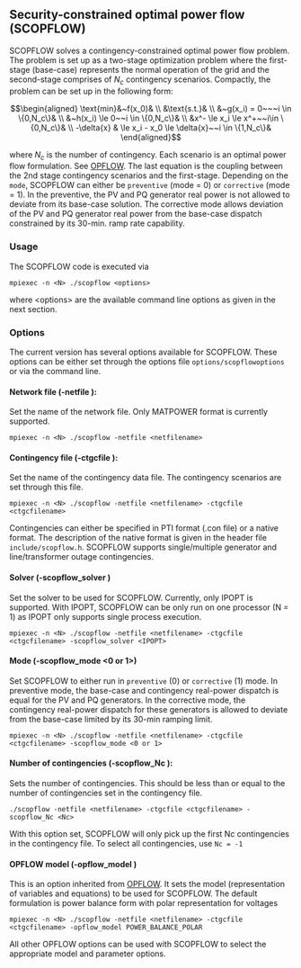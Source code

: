 ## Security-constrained optimal power flow (SCOPFLOW)
SCOPFLOW solves a contingency-constrained optimal power flow problem. The problem is set up as a two-stage optimization problem where the first-stage (base-case) represents the normal operation of the grid and the second-stage comprises of $N_c$ contingency scenarios. Compactly, the problem can be set up in the following form:

```math
\begin{aligned}
\text{min}&~f(x_0)& \\
&\text{s.t.}& \\
&~g(x_i) = 0~~~i \in \{0,N_c\}& \\
&~h(x_i) \le 0~~i \in \{0,N_c\}& \\
&x^- \le x_i \le x^+~~i\in \{0,N_c\}& \\
-\delta{x} & \le x_i - x_0 \le \delta{x}~~i \in \{1,N_c\}&
\end{aligned}
 ```
where $N_c$ is the number of contingency. Each scenario is an optimal power flow formulation. See [OPFLOW](opflow.md). The last equation is the coupling between the 2nd stage contingency scenarios and the first-stage. Depending on the `mode`, SCOPFLOW can either be `preventive` (mode = 0) or `corrective` (mode = 1). In the preventive, the PV and PQ generator real power is not allowed to deviate from its base-case solution. The corrective mode allows deviation of the PV and PQ generator real power from the base-case dispatch constrained by its 30-min. ramp rate capability.


### Usage
The SCOPFLOW code is executed via
```
mpiexec -n <N> ./scopflow <options>
```
where \<options\> are the available command line options as given in the next section.

### Options
The current version has several options available for SCOPFLOW. These options can be either set through the options file `options/scopflowoptions` or via the command line.

#### Network file (-netfile <netfilename>): 
Set the name of the network file. Only MATPOWER format is currently supported.

```
mpiexec -n <N> ./scopflow -netfile <netfilename>
```

#### Contingency file (-ctgcfile <ctgcfilename>): 
Set the name of the contingency data file. The contingency scenarios are set through this file.
```
mpiexec -n <N> ./scopflow -netfile <netfilename> -ctgcfile <ctgcfilename>
```
Contingencies can either be specified in PTI format (.con file) or a native format. The description of the native format is given in the header file `include/scopflow.h`. SCOPFLOW supports single/multiple generator and line/transformer outage contingencies.

#### Solver (-scopflow_solver <IPOPT>)
Set the solver to be used for SCOPFLOW. Currently, only IPOPT is supported. With IPOPT, SCOPFLOW can be only run on one processor (N = 1) as IPOPT only supports single process execution.
```
mpiexec -n <N> ./scopflow -netfile <netfilename> -ctgcfile <ctgcfilename> -scopflow_solver <IPOPT>
```

#### Mode (-scopflow_mode <0 or 1>)
Set SCOPFLOW to either run in `preventive` (0) or `corrective` (1) mode. In preventive mode, the base-case and contingency real-power dispatch is equal for the PV and PQ generators. In the corrective mode, the contingency real-power dispatch for these generators is allowed to deviate from the base-case limited by its 30-min ramping limit. 
```
mpiexec -n <N> ./scopflow -netfile <netfilename> -ctgcfile <ctgcfilename> -scopflow_mode <0 or 1>
```

#### Number of contingencies (-scopflow_Nc <Nc>): 
Sets the number of contingencies. This should be less than or equal to the number of contingencies set in the contingency file.
```
./scopflow -netfile <netfilename> -ctgcfile <ctgcfilename> -scopflow_Nc <Nc>
```
With this option set, SCOPFLOW will only pick up the first Nc contingencies in the contingency file. To select all contingencies, use `Nc = -1`

#### OPFLOW model (-opflow_model <modelname>)
This is an option inherited from [OPFLOW](opflow.md). It sets the model (representation of variables and equations) to be used for SCOPFLOW. The default formulation is power balance form with polar representation for voltages
```
mpiexec -n <N> ./scopflow -netfile <netfilename> -ctgcfile <ctgcfilename> -opflow_model POWER_BALANCE_POLAR
```

All other OPFLOW options can be used with SCOPFLOW to select the appropriate model and parameter options.
